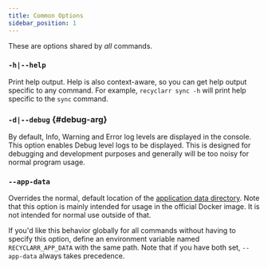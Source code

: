 ```yaml
---
title: Common Options
sidebar_position: 1
---
```


These are options shared by *all* commands.

### `-h|--help`

Print help output. Help is also context-aware, so you can get help output specific to any command.
For example, `recyclarr sync -h` will print help specific to the `sync` command.

### `-d|--debug` {#debug-arg}

By default, Info, Warning and Error log levels are displayed in the console. This option enables
Debug level logs to be displayed. This is designed for debugging and development purposes and
generally will be too noisy for normal program usage.

### `--app-data`

Overrides the normal, default location of the [application data
directory](../file-structure.md#appdata-directory). Note that this option is mainly intended for
usage in the official Docker image. It is not intended for normal use outside of that.

If you'd like this behavior globally for all commands without having to specify this option, define
an environment variable named `RECYCLARR_APP_DATA` with the same path. Note that if you have both
set, `--app-data` always takes precedence.
